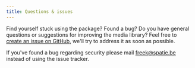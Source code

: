 ```yaml
---
title: Questions & issues
---
```


Find yourself stuck using the package? Found a bug? Do you have general questions or suggestions for improving the media library?
 Feel free to [create an issue on GitHub](https://github.com/spatie/laravel-backup/issues), we'll try to address it as soon as possible.

If you've found a bug regarding security please mail [freek@spatie.be](mailto:freek@spatie.be) instead of using the issue tracker.
